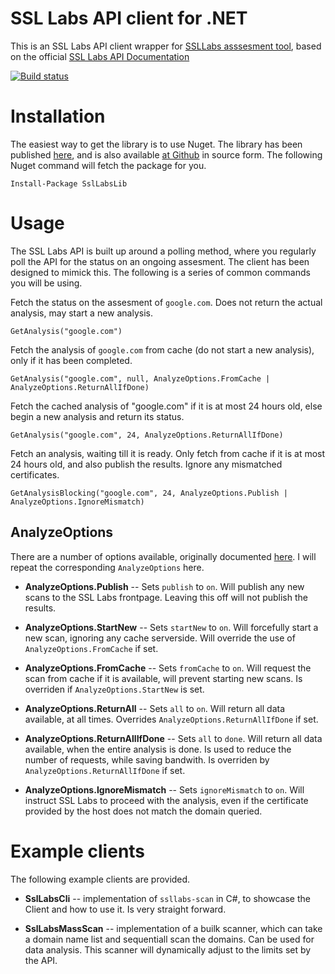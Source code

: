 # SSL Labs API client for .NET
This is an SSL Labs API client wrapper for [SSLLabs asssesment tool](https://www.ssllabs.com/), based on the official [SSL Labs API Documentation](https://github.com/ssllabs/ssllabs-scan/blob/stable/ssllabs-api-docs.md)

[![Build status](https://ci.appveyor.com/api/projects/status/hcetxym0o320fakj?svg=true)](https://ci.appveyor.com/project/LordMike/ssllabslib)


# Installation
The easiest way to get the library is to use Nuget. The library has been published [here](https://www.nuget.org/packages/SslLabsLib/), and is also available [at Github](https://github.com/LordMike/SslLabsLib) in source form. The following Nuget command will fetch the package for you.

    Install-Package SslLabsLib

# Usage
The SSL Labs API is built up around a polling method, where you regularly poll the API for the status on an ongoing assesment. The client has been designed to mimick this. The following is a series of common commands you will be using.

Fetch the status on the assesment of `google.com`. Does not return the actual analysis, may start a new analysis.

    GetAnalysis("google.com")

Fetch the analysis of `google.com` from cache (do not start a new analysis), only if it has been completed.

    GetAnalysis("google.com", null, AnalyzeOptions.FromCache | AnalyzeOptions.ReturnAllIfDone)

Fetch the cached analysis of "google.com" if it is at most 24 hours old, else begin a new analysis and return its status.

    GetAnalysis("google.com", 24, AnalyzeOptions.ReturnAllIfDone)

Fetch an analysis, waiting till it is ready. Only fetch from cache if it is at most 24 hours old, and also publish the results. Ignore any mismatched certificates.

    GetAnalysisBlocking("google.com", 24, AnalyzeOptions.Publish | AnalyzeOptions.IgnoreMismatch)

## AnalyzeOptions
There are a number of options available, originally documented [here](https://github.com/ssllabs/ssllabs-scan/blob/stable/ssllabs-api-docs.md#invoke-assessment-and-check-progress). I will repeat the corresponding `AnalyzeOptions` here.

* **AnalyzeOptions.Publish** -- Sets `publish` to `on`. Will publish any new scans to the SSL Labs frontpage. Leaving this off will not publish the results.

* **AnalyzeOptions.StartNew** -- Sets `startNew` to `on`. Will forcefully start a new scan, ignoring any cache serverside. Will override the use of `AnalyzeOptions.FromCache` if set.

* **AnalyzeOptions.FromCache** -- Sets `fromCache` to `on`. Will request the scan from cache if it is available, will prevent starting new scans. Is overriden if `AnalyzeOptions.StartNew` is set.

* **AnalyzeOptions.ReturnAll** -- Sets `all` to `on`. Will return all data available, at all times. Overrides `AnalyzeOptions.ReturnAllIfDone` if set.

* **AnalyzeOptions.ReturnAllIfDone** -- Sets `all` to `done`. Will return all data available, when the entire analysis is done. Is used to reduce the number of requests, while saving bandwith. Is overriden by `AnalyzeOptions.ReturnAllIfDone` if set.

* **AnalyzeOptions.IgnoreMismatch** -- Sets `ignoreMismatch` to `on`. Will instruct SSL Labs to proceed with the analysis, even if the certificate provided by the host does not match the domain queried.

# Example clients
The following example clients are provided.

* **SslLabsCli** -- implementation of `ssllabs-scan` in C#, to showcase the Client and how to use it. Is very straight forward.

* **SslLabsMassScan** -- implementation of a builk scanner, which can take a domain name list and sequentiall scan the domains. Can be used for data analysis. This scanner will dynamically adjust to the limits set by the API.
